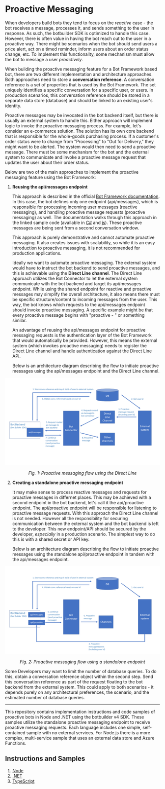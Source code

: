 # Proactive Messaging

When developers build bots they tend to focus on the *reactive* case - the bot receives a message, processes it, and sends something to the user in response. As such, the botbuilder SDK is optimized to handle this case. However, there is often value in having the bot reach out to the user in a proactive way. There might be scenarios when the bot should send users a price alert, act on a timed reminder, inform users about an order status change, etc. To implement this functionality, some mechanism must allow the bot to message a user *proactively*.

When building the proactive messaging feature for a Bot Framework based bot, there are two different implementation and architecture approaches. Both approaches need to store a **conversation reference**. A conversation reference is a set of properties that is used by the Bot Framework. The set uniquely identifies a specific conversation for a specific user, or users. In production scenarios, this conversation reference should be stored in a separate data store (database) and should be linked to an existing user's identity.

Proactive messages may be invocated in the bot backend itself, but there is usually an external system to handle this. Either approach will implement logic to invoke the proactive messaging process. For example, let's consider an e-commerce solution. The solution has its own core backend that is responsible for the whole-goods purchasing process. If a customer's order status were to change from "Processing" to "Out for Delivery," they might want to be alerted. The system would then need to send a proactive message. There must be some mechanism for the bot and the external system to communicate and invoke a proactive message request that updates the user about their order status.

Below are two of the main approaches to implement the proactive messaging feature using the Bot Framework:

1. **Reusing the api/messages endpoint**

   This approach is described in the official [Bot Framework documentation](https://docs.microsoft.com/en-us/azure/bot-service/bot-builder-howto-proactive-message?view=azure-bot-service-4.0&tabs=csharp). In this case, the bot defines only one endpoint (api/messages), which is responsible for processing incoming user messages (reactive messaging), and handling proactive message requests (proactive messaging) as well. The documentation walks through this approach in the linked sample code (available in [C#](https://github.com/Microsoft/BotBuilder-Samples/tree/master/samples/csharp_dotnetcore/16.proactive-messages) and [js](https://github.com/Microsoft/BotBuilder-Samples/tree/master/samples/javascript_nodejs/16.proactive-messages)). These proactive messages are being sent from a second conversation window.

   This approach is purely demonstrative and cannot automate proactive messaging. It also creates issues with scalability, so while it is an easy introduction to proactive messaging, it is not recommended for production applications.

   Ideally we want to automate proactive messaging. The external system would have to instruct the bot backend to send proactive messages, and this is achievable using the **Direct Line channel**. The Direct Line approach utilizes the Bot Connector to let the external system communicate with the bot backend and target its api/messages endpoint. While using the shared endpoint for reactive and proactive messages may simplify the overall architecture, it also means there must be specific structure/content to incoming messages from the user. This way, the bot knows which requests to the api/messages endpoint should invoke proactive messaging. A specific example might be that every proactive message begins with "proactive - " or something similar.

   An advantage of reusing the api/messages endpoint for proactive messaging requests is the authentication layer of the Bot Framework that would automatically be provided. However, this means the external system (which invokes proactive messaging) needs to register the Direct Line channel and handle authentication against the Direct Line API.

   Below is an architecture diagram describing the flow to initiate proactive messages using the api/messages endpoint and the Direct Line channel.

![Proactive Messages using Direct Line](https://github.com/lucashuet93/botbuilder-proactivemessaging/blob/master/img/proactive_directline.png)

<center><i>Fig. 1: Proactive messaging flow using the Direct Line</i></center>

2. **Creating a standalone proactive messaging endpoint**

   It may make sense to process reactive messages and requests for proactive messages in differnet places. This may be achieved with a second endpoint in the bot backend, let's call it the api/proactive endpoint. The api/proactive endpoint will be responsible for listening to proactive message requests. With this approach the Direct Line channel is not needed. However all the responsibility for securing communication between the external system and the bot backend is left to the developer. This new endpoint/API should be secured by the developer, *especially* in a production scenario. The simplest way to do this is with a shared secret or API key.

   Below is an architecture diagram describing the flow to initiate proactive messages using the standalone api/proactive endpoint in tandem with the api/messages endpoint.

![Proactive Messages using Standalone Endpoint](https://github.com/lucashuet93/botbuilder-proactivemessaging/blob/master/img/proactive_separeteendpoint.png)

<center><i>Fig. 2: Proactive messaging flow using a standalone endpoint</i></center>

Some Developers may want to limit the number of database queries. To do this, obtain a conversation reference object within the second step. Send this conversation reference as part of the request floating to the bot backend from the external system. This could apply to both scenarios - it depends purely on any architectural preferences, the scenario, and the estimated number of database queries.

------

This repository contains implementation instructions and code samples of proactive bots in Node and .NET using the botbuilder v4 SDK. These samples utilize the standalone proactive messaging endpoint to receive proactive messaging requests. Each language includes one simple, self-contained sample with no external services. For Node.js there is a more complex, multi-service sample that uses an external data store and Azure Functions.

## Instructions and Samples

1. [Node](https://github.com/lucashuet93/botbuilder-proactivemessaging/tree/master/node)
2. [.NET](https://github.com/lucashuet93/botbuilder-proactivemessaging/tree/master/dotnet)
3. [TypeScript](https://github.com/lucashuet93/botbuilder-proactivemessaging/tree/master/typescript)
